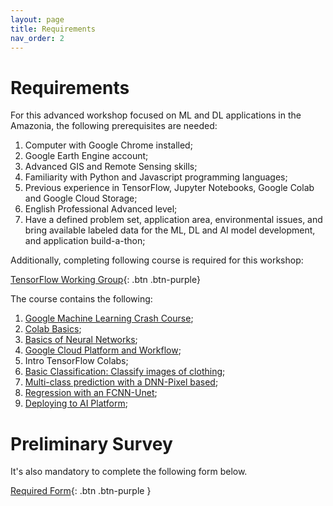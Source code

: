 ```yaml
---
layout: page
title: Requirements
nav_order: 2
---
```


# Requirements
For this advanced workshop focused on ML and DL applications in the Amazonia, the following prerequisites are needed:
1. Computer with Google Chrome installed;
2. Google Earth Engine account;
3. Advanced GIS and Remote Sensing skills;
4. Familiarity with Python and Javascript programming languages;
5. Previous experience in TensorFlow, Jupyter Notebooks, Google Colab and Google Cloud Storage;
6. English Professional Advanced level;
7. Have a defined problem set, application area, environmental issues, and bring available labeled data for the ML, DL and AI model development, and application build-a-thon;

Additionally, completing following course is required for this workshop:

[TensorFlow Working Group](https://sites.google.com/uah.edu/2020-tensorflow-technical-exch/home/prerequisites){: .btn .btn-purple}

The course contains the following:
1. [Google Machine Learning Crash Course](https://developers.google.com/machine-learning/crash-course/ml-intro);
2. [Colab Basics](https://colab.research.google.com/notebooks/intro.ipynb#);
3. [Basics of Neural Networks](https://mltraining.readthedocs.io/en/latest/#);
4. [Google Cloud Platform and Workflow](https://medium.com/google-earth/down-to-earth-with-ai-platform-7bc363abf4fa);
5. Intro TensorFlow Colabs;
  1. [Basic Classification: Classify images of clothing](https://www.tensorflow.org/tutorials/keras/classification);
  2. [Multi-class prediction with a DNN-Pixel based](https://colab.research.google.com/github/google/earthengine-api/blob/master/python/examples/ipynb/TF_demo1_keras.ipynb);
  3. [Regression with an FCNN-Unet](https://colab.research.google.com/github/google/earthengine-api/blob/master/python/examples/ipynb/UNET_regression_demo.ipynb);
  4. [Deploying to AI Platform](https://colab.research.google.com/github/google/earthengine-api/blob/master/python/examples/ipynb/AI_platform_demo.ipynb);

# Preliminary Survey
It's also mandatory to complete the following form below.

[Required Form](https://forms.gle/NTXMBE73bYeBizay7){: .btn .btn-purple }